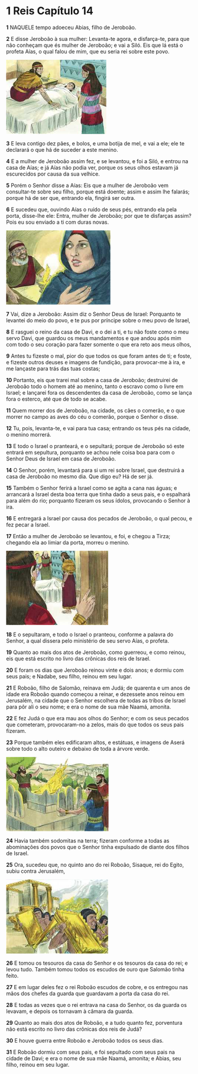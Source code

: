 # 1 Reis Capítulo 14

**1** 	NAQUELE tempo adoeceu Abias, filho de Jeroboão.

**2** 	E disse Jeroboão à sua mulher: Levanta-te agora, e disfarça-te, para que não conheçam que és mulher de Jeroboão; e vai a Siló. Eis que lá está o profeta Aías, o qual falou de mim, que eu seria rei sobre este povo.

![](../Images/SweetPublishing/11-14-1.jpg) 

**3** 	E leva contigo dez pães, e bolos, e uma botija de mel, e vai a ele; ele te declarará o que há de suceder a este menino.

**4** 	E a mulher de Jeroboão assim fez, e se levantou, e foi a Siló, e entrou na casa de Aías; e já Aías não podia ver, porque os seus olhos estavam já escurecidos por causa da sua velhice.

**5** 	Porém o Senhor disse a Aías: Eis que a mulher de Jeroboão vem consultar-te sobre seu filho, porque está doente; assim e assim lhe falarás; porque há de ser que, entrando ela, fingirá ser outra.

**6** 	E sucedeu que, ouvindo Aías o ruído de seus pés, entrando ela pela porta, disse-lhe ele: Entra, mulher de Jeroboão; por que te disfarças assim? Pois eu sou enviado a ti com duras novas.

![](../Images/SweetPublishing/11-14-2.jpg) 

**7** 	Vai, dize a Jeroboão: Assim diz o Senhor Deus de Israel: Porquanto te levantei do meio do povo, e te pus por príncipe sobre o meu povo de Israel,

**8** 	E rasguei o reino da casa de Davi, e o dei a ti, e tu não foste como o meu servo Davi, que guardou os meus mandamentos e que andou após mim com todo o seu coração para fazer somente o que era reto aos meus olhos,

**9** 	Antes tu fizeste o mal, pior do que todos os que foram antes de ti; e foste, e fizeste outros deuses e imagens de fundição, para provocar-me à ira, e me lançaste para trás das tuas costas;

**10** 	Portanto, eis que trarei mal sobre a casa de Jeroboão; destruirei de Jeroboão todo o homem até ao menino, tanto o escravo como o livre em Israel; e lançarei fora os descendentes da casa de Jeroboão, como se lança fora o esterco, até que de todo se acabe.

**11** 	Quem morrer dos de Jeroboão, na cidade, os cães o comerão, e o que morrer no campo as aves do céu o comerão, porque o Senhor o disse.

**12** 	Tu, pois, levanta-te, e vai para tua casa; entrando os teus pés na cidade, o menino morrerá.

**13** 	E todo o Israel o pranteará, e o sepultará; porque de Jeroboão só este entrará em sepultura, porquanto se achou nele coisa boa para com o Senhor Deus de Israel em casa de Jeroboão.

**14** 	O Senhor, porém, levantará para si um rei sobre Israel, que destruirá a casa de Jeroboão no mesmo dia. Que digo eu? Há de ser já.

**15** 	Também o Senhor ferirá a Israel como se agita a cana nas águas; e arrancará a Israel desta boa terra que tinha dado a seus pais, e o espalhará para além do rio; porquanto fizeram os seus ídolos, provocando o Senhor à ira.

**16** 	E entregará a Israel por causa dos pecados de Jeroboão, o qual pecou, e fez pecar a Israel.

**17** 	Então a mulher de Jeroboão se levantou, e foi, e chegou a Tirza; chegando ela ao limiar da porta, morreu o menino.

![](../Images/SweetPublishing/11-14-3.jpg) 

**18** 	E o sepultaram, e todo o Israel o pranteou, conforme a palavra do Senhor, a qual dissera pelo ministério de seu servo Aías, o profeta.

**19** 	Quanto ao mais dos atos de Jeroboão, como guerreou, e como reinou, eis que está escrito no livro das crônicas dos reis de Israel.

**20** 	E foram os dias que Jeroboão reinou vinte e dois anos; e dormiu com seus pais; e Nadabe, seu filho, reinou em seu lugar.

**21** 	E Roboão, filho de Salomão, reinava em Judá; de quarenta e um anos de idade era Roboão quando começou a reinar, e dezessete anos reinou em Jerusalém, na cidade que o Senhor escolhera de todas as tribos de Israel para pôr ali o seu nome; e era o nome de sua mãe Naamá, amonita.

**22** 	E fez Judá o que era mau aos olhos do Senhor; e com os seus pecados que cometeram, provocaram-no a zelos, mais do que todos os seus pais fizeram.

**23** 	Porque também eles edificaram altos, e estátuas, e imagens de Aserá sobre todo o alto outeiro e debaixo de toda a árvore verde.

![](../Images/SweetPublishing/11-14-4.jpg) 

**24** 	Havia também sodomitas na terra; fizeram conforme a todas as abominações dos povos que o Senhor tinha expulsado de diante dos filhos de Israel.

**25** 	Ora, sucedeu que, no quinto ano do rei Roboão, Sisaque, rei do Egito, subiu contra Jerusalém,

![](../Images/SweetPublishing/11-14-5.jpg) 

**26** 	E tomou os tesouros da casa do Senhor e os tesouros da casa do rei; e levou tudo. Também tomou todos os escudos de ouro que Salomão tinha feito.

**27** 	E em lugar deles fez o rei Roboão escudos de cobre, e os entregou nas mãos dos chefes da guarda que guardavam a porta da casa do rei.

**28** 	E todas as vezes que o rei entrava na casa do Senhor, os da guarda os levavam, e depois os tornavam à câmara da guarda.

**29** 	Quanto ao mais dos atos de Roboão, e a tudo quanto fez, porventura não está escrito no livro das crônicas dos reis de Judá?

**30** 	E houve guerra entre Roboão e Jeroboão todos os seus dias.

**31** 	E Roboão dormiu com seus pais, e foi sepultado com seus pais na cidade de Davi; e era o nome de sua mãe Naamá, amonita; e Abias, seu filho, reinou em seu lugar.

